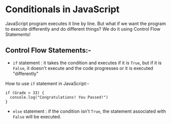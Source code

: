 # Conditionals in JavaScript

JavaScript program executes it line by line. But what if we want the program to execute differently and do different things? We do it using Control Flow Statements!

## Control Flow Statements:-

- ``` if ``` statement : it takes the condition and executes if it is ``` True ```, but if it is ``` False ```, it doesn't execute and the code progresses or it is executed "differently"

How to use ``` if ``` statement in JavaScript:-
```
if (Grade > 33) {
  console.log("Congratulations! You Passed!")
}
```

- ``` else ``` statement : if the condition isn't ``` True ```, the statement associated with ``` False ``` will be executed.
